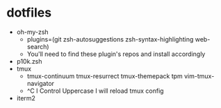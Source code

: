 # dotfiles

- oh-my-zsh
  - plugins=(git zsh-autosuggestions zsh-syntax-highlighting web-search)
  - You'll need to find these plugin's repos and install accordingly
- p10k.zsh
- tmux
  - tmux-continuum  tmux-resurrect  tmux-themepack  tpm  vim-tmux-navigator
  - ^C I Control Uppercase I will reload tmux config
- iterm2
